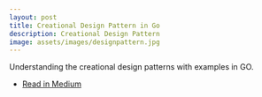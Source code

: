 ```yaml
---
layout: post
title: Creational Design Pattern in Go
description: Creational Design Pattern
image: assets/images/designpattern.jpg
---
```


Understanding the creational design patterns with examples in GO.

<ul class="actions small">
  <li><a href="https://rojeshshrestha.medium.com/creational-design-pattern-in-go-b78cce98f328" class="button special fit icon fa-book">Read in Medium</a></li>
</ul>
